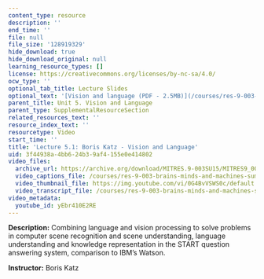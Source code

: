 ```yaml
---
content_type: resource
description: ''
end_time: ''
file: null
file_size: '128919329'
hide_download: true
hide_download_original: null
learning_resource_types: []
license: https://creativecommons.org/licenses/by-nc-sa/4.0/
ocw_type: ''
optional_tab_title: Lecture Slides
optional_text: '[Vision and language (PDF - 2.5MB)](/courses/res-9-003-brains-minds-and-machines-summer-course-summer-2015/resources/mitres_9_003sum15_lec5-1)'
parent_title: Unit 5. Vision and Language
parent_type: SupplementalResourceSection
related_resources_text: ''
resource_index_text: ''
resourcetype: Video
start_time: ''
title: 'Lecture 5.1: Boris Katz - Vision and Language'
uid: 3f44938a-4bb6-24b3-9af4-155e0e414802
video_files:
  archive_url: https://archive.org/download/MITRES.9-003SU15/MITRES9_003SU15_Lecture_5-1_300k.mp4
  video_captions_file: /courses/res-9-003-brains-minds-and-machines-summer-course-summer-2015/dc606c5d41c350b689f284ad4339781d_2304740.vtt
  video_thumbnail_file: https://img.youtube.com/vi/0G4BvVSWS0c/default.jpg
  video_transcript_file: /courses/res-9-003-brains-minds-and-machines-summer-course-summer-2015/ca0631973cab788597a46c1590cfebf5_2304740.pdf
video_metadata:
  youtube_id: yEbr410E2RE
---
```

**Description:** Combining language and vision processing to solve problems in computer scene recognition and scene understanding, language understanding and knowledge representation in the START question answering system, comparison to IBM’s Watson.

**Instructor:** Boris Katz

